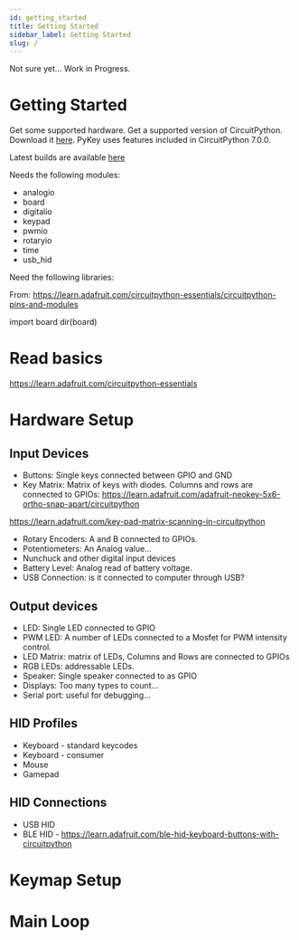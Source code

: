 ```yaml
---
id: getting_started
title: Getting Started
sidebar_label: Getting Started
slug: /
---
```


Not sure yet...  Work in Progress.



# Getting Started

Get some supported hardware.
Get a supported version of CircuitPython.  Download it [here](https://circuitpython.org/downloads).  PyKey uses features included in CircuitPython 7.0.0.

Latest builds are available [here](https://adafruit-circuit-python.s3.amazonaws.com/index.html?prefix=bin/)

Needs the following modules:
* analogio
* board
* digitalio
* keypad
* pwmio
* rotaryio
* time
* usb_hid

Need the following libraries:


From: https://learn.adafruit.com/circuitpython-essentials/circuitpython-pins-and-modules

import board
dir(board)



# Read basics
https://learn.adafruit.com/circuitpython-essentials


# Hardware Setup

## Input Devices
* Buttons: Single keys connected between GPIO and GND
* Key Matrix: Matrix of keys with diodes. Columns and rows are connected to GPIOs: https://learn.adafruit.com/adafruit-neokey-5x6-ortho-snap-apart/circuitpython

https://learn.adafruit.com/key-pad-matrix-scanning-in-circuitpython

* Rotary Encoders: A and B connected to GPIOs.
* Potentiometers: An Analog value...
* Nunchuck and other digital input devices
* Battery Level: Analog read of battery voltage.
* USB Connection: is it connected to computer through USB?

## Output devices
* LED: Single LED connected to GPIO
* PWM LED: A number of LEDs connected to a Mosfet for PWM intensity control.
* LED Matrix: matrix of LEDs, Columns and Rows are connected to GPIOs
* RGB LEDs: addressable LEDs.
* Speaker: Single speaker connected to as GPIO
* Displays: Too many types to count...
* Serial port: useful for debugging...

## HID Profiles
* Keyboard - standard keycodes
* Keyboard - consumer
* Mouse
* Gamepad

## HID Connections
* USB HID
* BLE HID - https://learn.adafruit.com/ble-hid-keyboard-buttons-with-circuitpython

# Keymap Setup

# Main Loop

